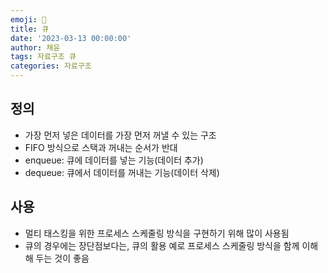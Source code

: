 ```yaml
---
emoji: 🍡
title: 큐
date: '2023-03-13 00:00:00'
author: 채윤
tags: 자료구조 큐
categories: 자료구조
---
```


## 정의

- 가장 먼저 넣은 데이터를 가장 먼저 꺼낼 수 있는 구조
- FIFO 방식으로 스택과 꺼내는 순서가 반대
- enqueue: 큐에 데이터를 넣는 기능(데이터 추가)
- dequeue: 큐에서 데이터를 꺼내는 기능(데이터 삭제)

## 사용

- 멀티 태스킹을 위한 프로세스 스케줄링 방식을 구현하기 위해 많이 사용됨
- 큐의 경우에는 장단점보다는, 큐의 활용 예로 프로세스 스케줄링 방식을 함께 이해해 두는 것이 좋음
